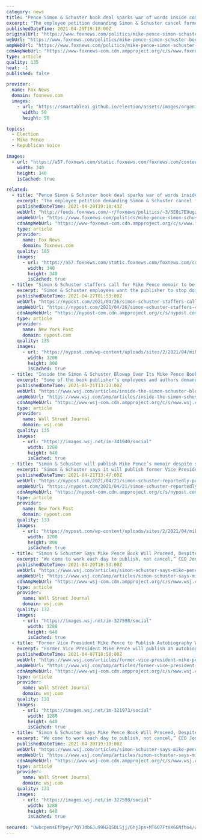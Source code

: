 ```yaml
---
category: news
title: "Pence Simon & Schuster book deal sparks war of words inside company"
excerpt: "The employee petition demanding Simon & Schuster cancel former Vice President Mike Pence's two-book deal is a sign of a growing political divide within an industry founded on freedom of speech, observers say."
publishedDateTime: 2021-04-29T19:18:00Z
originalUrl: "https://www.foxnews.com/politics/mike-pence-simon-schuster-book-deal-war-of-words-inside-company"
webUrl: "https://www.foxnews.com/politics/mike-pence-simon-schuster-book-deal-war-of-words-inside-company"
ampWebUrl: "https://www.foxnews.com/politics/mike-pence-simon-schuster-book-deal-war-of-words-inside-company.amp"
cdnAmpWebUrl: "https://www-foxnews-com.cdn.ampproject.org/c/s/www.foxnews.com/politics/mike-pence-simon-schuster-book-deal-war-of-words-inside-company.amp"
type: article
quality: 135
heat: -1
published: false

provider:
  name: Fox News
  domain: foxnews.com
  images:
    - url: "https://smartableai.github.io/election/assets/images/organizations/foxnews.com-50x50.jpg"
      width: 50
      height: 50

topics:
  - Election
  - Mike Pence
  - Republican Voice

images:
  - url: "https://a57.foxnews.com/static.foxnews.com/foxnews.com/content/uploads/2018/09/340/340/rh_laurengreen_0638_sg_cmyk.jpg?ve=1&tl=1"
    width: 340
    height: 340
    isCached: true

related:
  - title: "Pence Simon & Schuster book deal sparks war of words inside company"
    excerpt: "The employee petition demanding Simon & Schuster cancel former Vice President Mike Pence's two-book deal is a sign of a growing political divide within an industry founded on freedom of speech, observers say."
    publishedDateTime: 2021-04-29T19:18:43Z
    webUrl: "http://feeds.foxnews.com/~r/foxnews/politics/~3/5E0i7EUugzE/mike-pence-simon-schuster-book-deal-war-of-words-inside-company"
    ampWebUrl: "https://www.foxnews.com/politics/mike-pence-simon-schuster-book-deal-war-of-words-inside-company.amp"
    cdnAmpWebUrl: "https://www-foxnews-com.cdn.ampproject.org/c/s/www.foxnews.com/politics/mike-pence-simon-schuster-book-deal-war-of-words-inside-company.amp"
    type: article
    provider:
      name: Fox News
      domain: foxnews.com
    quality: 185
    images:
      - url: "https://a57.foxnews.com/static.foxnews.com/foxnews.com/content/uploads/2018/09/340/340/rh_laurengreen_0638_sg_cmyk.jpg?ve=1&tl=1"
        width: 340
        height: 340
        isCached: true
  - title: "Simon & Schuster staffers call for Mike Pence memoir to be canceled"
    excerpt: "Simon & Schuster employees want the publisher to stop doing business with Trump administration officials — starting with Vice President Mike Pence. In a letter Monday to Simon &"
    publishedDateTime: 2021-04-27T01:53:00Z
    webUrl: "https://nypost.com/2021/04/26/simon-schuster-staffers-call-for-mike-pence-memoir-to-be-canceled/"
    ampWebUrl: "https://nypost.com/2021/04/26/simon-schuster-staffers-call-for-mike-pence-memoir-to-be-canceled/amp/"
    cdnAmpWebUrl: "https://nypost-com.cdn.ampproject.org/c/s/nypost.com/2021/04/26/simon-schuster-staffers-call-for-mike-pence-memoir-to-be-canceled/amp/"
    type: article
    provider:
      name: New York Post
      domain: nypost.com
    quality: 135
    images:
      - url: "https://nypost.com/wp-content/uploads/sites/2/2021/04/mike-pence-book.jpg?quality=90&strip=all&w=1200"
        width: 1200
        height: 800
        isCached: true
  - title: "Inside the Simon & Schuster Blowup Over Its Mike Pence Book Deal"
    excerpt: "Some of the book publisher’s employees and authors demanded it drop the potential blockbuster, saying it betrayed the company’s promise to oppose bigotry, while the CEO defended a commitment to a broad range of views."
    publishedDateTime: 2021-05-21T13:23:00Z
    webUrl: "https://www.wsj.com/articles/inside-the-simon-schuster-blowup-over-its-mike-pence-book-deal-11621607009"
    ampWebUrl: "https://www.wsj.com/amp/articles/inside-the-simon-schuster-blowup-over-its-mike-pence-book-deal-11621607009"
    cdnAmpWebUrl: "https://www-wsj-com.cdn.ampproject.org/c/s/www.wsj.com/amp/articles/inside-the-simon-schuster-blowup-over-its-mike-pence-book-deal-11621607009"
    type: article
    provider:
      name: Wall Street Journal
      domain: wsj.com
    quality: 135
    images:
      - url: "https://images.wsj.net/im-341940/social"
        width: 1280
        height: 640
        isCached: true
  - title: "Simon & Schuster will publish Mike Pence’s memoir despite staff objections"
    excerpt: "Simon & Schuster says it will publish former Vice President Mike Pence’s memoir despite objections from employees who signed petitions demanding the company not sign book deals with"
    publishedDateTime: 2021-04-21T13:47:00Z
    webUrl: "https://nypost.com/2021/04/21/simon-schuster-reportedly-publishing-mike-pences-memoir/"
    ampWebUrl: "https://nypost.com/2021/04/21/simon-schuster-reportedly-publishing-mike-pences-memoir/amp/"
    cdnAmpWebUrl: "https://nypost-com.cdn.ampproject.org/c/s/nypost.com/2021/04/21/simon-schuster-reportedly-publishing-mike-pences-memoir/amp/"
    type: article
    provider:
      name: New York Post
      domain: nypost.com
    quality: 133
    images:
      - url: "https://nypost.com/wp-content/uploads/sites/2/2021/04/mike-pence-book-hp.jpg?quality=90&strip=all&w=1200"
        width: 1200
        height: 800
        isCached: true
  - title: "Simon & Schuster Says Mike Pence Book Will Proceed, Despite Employee Petition"
    excerpt: "We come to work each day to publish, not cancel,” CEO Jonathan Karp says in a letter to staffers."
    publishedDateTime: 2021-04-20T18:53:00Z
    webUrl: "https://www.wsj.com/articles/simon-schuster-says-mike-pence-book-will-proceed-despite-employee-petition-11618948424"
    ampWebUrl: "https://www.wsj.com/amp/articles/simon-schuster-says-mike-pence-book-will-proceed-despite-employee-petition-11618948424"
    cdnAmpWebUrl: "https://www-wsj-com.cdn.ampproject.org/c/s/www.wsj.com/amp/articles/simon-schuster-says-mike-pence-book-will-proceed-despite-employee-petition-11618948424"
    type: article
    provider:
      name: Wall Street Journal
      domain: wsj.com
    quality: 132
    images:
      - url: "https://images.wsj.net/im-327598/social"
        width: 1280
        height: 640
        isCached: true
  - title: "Former Vice President Mike Pence to Publish Autobiography With Simon & Schuster"
    excerpt: "Former Vice President Mike Pence will publish an autobiography with Simon & Schuster that chronicles his life in politics and role in the Trump administration, the publisher said, adding another anticipated title to a hot market for political books."
    publishedDateTime: 2021-04-07T18:58:00Z
    webUrl: "https://www.wsj.com/articles/former-vice-president-mike-pence-to-publish-autobiography-with-simon-schuster-11617825505"
    ampWebUrl: "https://www.wsj.com/amp/articles/former-vice-president-mike-pence-to-publish-autobiography-with-simon-schuster-11617825505"
    cdnAmpWebUrl: "https://www-wsj-com.cdn.ampproject.org/c/s/www.wsj.com/amp/articles/former-vice-president-mike-pence-to-publish-autobiography-with-simon-schuster-11617825505"
    type: article
    provider:
      name: Wall Street Journal
      domain: wsj.com
    quality: 131
    images:
      - url: "https://images.wsj.net/im-321973/social"
        width: 1280
        height: 640
        isCached: true
  - title: "Simon & Schuster Says Mike Pence Book Will Proceed, Despite Employee Petitions"
    excerpt: "We come to work each day to publish, not cancel,” CEO Jonathan Karp said in a letter to staffers."
    publishedDateTime: 2021-04-20T19:10:00Z
    webUrl: "https://www.wsj.com/articles/simon-schuster-says-mike-pence-book-will-proceed-despite-employee-petition-11618948424"
    ampWebUrl: "https://www.wsj.com/amp/articles/simon-schuster-says-mike-pence-book-will-proceed-despite-employee-petition-11618948424"
    cdnAmpWebUrl: "https://www-wsj-com.cdn.ampproject.org/c/s/www.wsj.com/amp/articles/simon-schuster-says-mike-pence-book-will-proceed-despite-employee-petition-11618948424"
    type: article
    provider:
      name: Wall Street Journal
      domain: wsj.com
    quality: 131
    images:
      - url: "https://images.wsj.net/im-327598/social"
        width: 1280
        height: 640
        isCached: true

secured: "UwbcpemsEfPpeyr7QYJdbGJu99H2QSDL5jj/GhjJps+MT607FtVX6GNfho4/wDzdxGqWQUj3Mn5wfNUVyGw0iZXqR5VLF4/nsNQxw5nFe3Jgr34+vCtBwSdtMuPNkDPxwJE0l1AaQ7IjUYB3Q1BPVgrkFNAFIPsu1JKm//jKjGM8RVF0QGtfIc5HfMrCDYQo7zBaiNijcbP4PrJUXpgxtJWUyxfxb3UGGwizr+5wTWFIGxrsnecqxskXYe+O4LAfb++PPopL/K+KAfkWnqBMCKfMrwlcIcgq+TfkQ73c1kxhVIfVKNeMxqDCVtFT0jZdTJdu/KminVQnOfhVL/icR6d2oJH6QneepHImIoKprEw=;qUN4y68C/iB+9JXNzTiv7A=="
---
```


